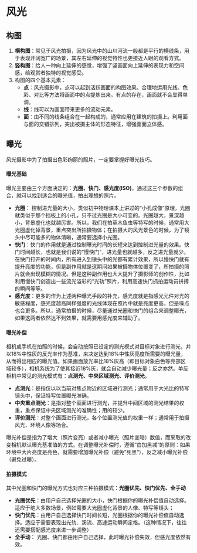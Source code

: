 # 风光

## 构图
1. **横构图**：常见于风光拍摄，因为风光中的山川河流一般都是平行的横线条，用于表现开阔宽广的场景，其左右延伸的视觉特性也更接近人眼的观看方式。
2. **竖构图**：给人一种向上延伸的感觉，增强了竖画面向上延伸的表现力和空间感，给观赏者独特的视觉感受。
3. 构图的四个基本元素：
   * **点**：风光摄影中，点可以起到活跃画面的构图效果。合理地运用光线、色彩、对比等方法将画面中的点提炼出来。有点的存在，画面就不会显得单调。
   * **线**：线可以为画面带来更多的流动元素。
   * **面**：由不同的线条组合在一起构成的，通常应用在建筑的拍摄上。利用面与面的交错排列，突出被摄主体的形态特征，增强画面立体感。

## 曝光
风光摄影中为了拍摄出色彩绚丽的照片，一定要掌握好曝光技巧。

#### 曝光基础 

曝光主要由三个方面决定的：**光圈、快门、感光度(ISO)**，通过这三个参数的组合，就可以找到适合的曝光值，拍出理想的照片。

* **光圈**： 控制进光量的大小，类似初中物理课本上讲过的“小孔成像”原理，光圈就类似于那个挡板上的小孔，只不过光圈是大小可变的。光圈越大，景深越小，背景虚化也就越厉害。所以，我们在拍草木鱼虫等特写的时候，通常用大光圈虚化掉背景，重点突出所拍摄物体；在拍摄大的风光景色的时候，为了镜头中尽可能多的物体清晰，通常要选择小光圈。
* **快门**：快门的作用就是通过控制曝光时间的长短来达到控制进光量的效果。快门时间越长，也就是我们说的“慢快门”，进光量也就越多，反之进光量就少。在快门打开的时间内，所有进入到镜头中的光都有累计效果，所以慢快门就有提升亮度的功能，但是副作用就是这期间如果被摄物体位置变了，所拍摄的照片就会出现模糊的情况。但是这种副作用也大大提升了摄影师的创作性，比如利用慢快门创造出一些流光溢彩的“光轨”照片，利用高速快门抓拍运动员拼搏的瞬间等等。
* **感光度**：更多的作为上述两种曝光手段的补充，感光度就是指感光元件对光的敏感程度，感光度越高同样强度的光线体现在照片中就是亮度更高，但是噪点也会更多。所以，通常拍摄的时候，尽量通过光圈和快门的组合来调整曝光，如果这两者依然达不到效果，就需要用感光度来辅助了。

#### 曝光补偿

相机或手机在拍照的时候，会自动按照已设定的测光模式对目标对象进行测光，并以18%中性灰的反光率作为基准，来决定达到18%中性灰亮度所需要的曝光量，从而得出相应的曝光值。如果画面放光率比18%灰高（即目标对象白色等亮部区域较多），相机系统为了使其接近18%灰，就会自动减少曝光量；反之亦然。单反相机中常见的测光模式有：**点测光、中央区域测光、评价测光**。

* **点测光**：是指仅以以当前对焦点附近的区域进行测光；通常用于大光比的特写镜头中，保证特写位置曝光准确。
* **中央重点测光**：是指对整个画面进行测光，并提升中间区域的测光结果的权重，重点保证中央区域测光的准确性；用的较少。
* **评价测光**：对整个画面进行测光，各个位置测光值的权重一样；通常用于拍摄风光、环境人像等场合。

曝光补偿是指为了增大（照片变亮）或者减小曝光（照片变暗）数值，而采取的改变相机默认曝光基准值的方式。在调整曝光补偿时，遵循”白加黑减“的原则：如果环境中大片亮度是亮色，就需要增加曝光补偿（避免”死黑“），反之减小曝光补偿（避免过曝）。

#### 拍摄模式

其中光圈和快门的曝光方式也对应三种拍摄模式：**光圈优先、快门优先、全手动**

* **光圈优先**：由用户自己选择光圈的大小，快门根据你的曝光补偿值自动选择。适应于绝大多数场景，例如需要大光圈虚化背景的人像、特写等镜头；
* **快门优先**：由用户自己选择快门时间长短，光圈根据你的曝光补偿值自动选择。适应于需要表现出光轨、溪流、高速运动瞬间定格。（这种情况下，往往还需要搭配感光度来进一步调整）
* **全手动**： 光圈、快门都由用户自己选择，此时曝光补偿失效，但感光度依然有效。